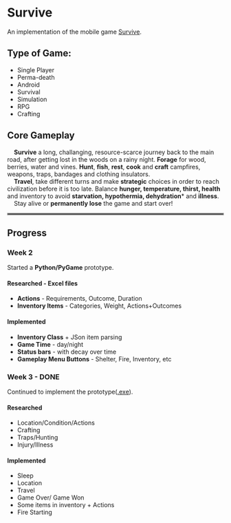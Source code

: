 # Survive
An implementation of the mobile game [Survive](https://play.google.com/store/apps/details?id=com.sandbaygames.survive).

## Type of Game:
  * Single Player
  * Perma-death
  * Android
  * Survival
  * Simulation
  * RPG
  * Crafting

## Core Gameplay
&nbsp;&nbsp;&nbsp;&nbsp;**Survive** a long, challanging, resource-scarce journey back to the main road, after getting lost
in the woods on a rainy night. **Forage** for wood, berries, water and vines. **Hunt**, **fish**, **rest**, **cook** and **craft** campfires, weapons, traps, bandages and clothing insulators. <br>
&nbsp;&nbsp;&nbsp;&nbsp;**Travel**, take different turns and make **strategic** choices in order to reach civilization before it is too late. Balance **hunger, temperature, thirst, health** and inventory to avoid **starvation,
hypothermia, dehydration*** and **illness**. <br>
&nbsp;&nbsp;&nbsp;&nbsp;Stay alive or **permanently lose** the game and start over!

<hr style="border:2px solid gray"> </hr>

## Progress

### Week 2
Started a **Python/PyGame** prototype. 

#### Researched - Excel files
   * **Actions** - Requirements, Outcome, Duration
   * **Inventory Items** - Categories, Weight, Actions+Outcomes

#### Implemented
  * **Inventory Class** + JSon item parsing
  * **Game Time** - day/night
  * **Status bars** - with decay over time
  * **Gameplay Menu Buttons** - Shelter, Fire, Inventory, etc <br>

### Week 3 - DONE
Continued to implement the prototype([.exe](https://mega.nz/file/aslgmaqI#rN6QM-P_h80Mxllpl8px9I0kCnYKUUrBwz3-bRW-A8E)).

#### Researched
 * Location/Condition/Actions
 * Crafting
 * Traps/Hunting
 * Injury/Illness

#### Implemented
* Sleep 
* Location 
* Travel 
* Game Over/ Game Won
* Some items in inventory + Actions 
* Fire Starting 
